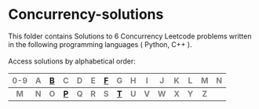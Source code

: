 # Concurrency-solutions
This folder contains Solutions to 6 Concurrency Leetcode problems written in the following programming languages ( Python, C++ ).<br><br>
Access solutions by alphabetical order:

|<span style='color:grey'>  0-9 </span>|<span style='color:grey'>  A </span>|[B](./scripts/concurrency/B/#concurrency-solutions)|<span style='color:grey'>  C </span>|<span style='color:grey'>  D </span>|<span style='color:grey'>  E </span>|[F](./scripts/concurrency/F/#concurrency-solutions)|<span style='color:grey'>  G </span>|<span style='color:grey'>  H </span>|<span style='color:grey'>  I </span>|<span style='color:grey'>  J </span>|<span style='color:grey'>  K </span>|<span style='color:grey'>  L </span>|<span style='color:grey'>  M </span>|<span style='color:grey'>  N </span>|
|:------------------------------------:|:----------------------------------:|:-------------------------------------------------:|:----------------------------------:|:----------------------------------:|:----------------------------------:|:-------------------------------------------------:|:----------------------------------:|:----------------------------------:|:----------------------------------:|:----------------------------------:|:----------------------------------:|:----------------------------------:|:----------------------------------:|:----------------------------------:|
|**<span style='color:grey'>  M  </span>**|**<span style='color:grey'>  N  </span>**|**<span style='color:grey'>  O  </span>**|**[P](./scripts/concurrency/P/#concurrency-solutions)**|**<span style='color:grey'>  Q  </span>**|**<span style='color:grey'>  R  </span>**|**<span style='color:grey'>  S  </span>**|**[T](./scripts/concurrency/T/#concurrency-solutions)**|**<span style='color:grey'>  U  </span>**|**<span style='color:grey'>  V  </span>**|**<span style='color:grey'>  W  </span>**|**<span style='color:grey'>  X  </span>**|**<span style='color:grey'>  Y  </span>**|**<span style='color:grey'>  Z  </span>**|